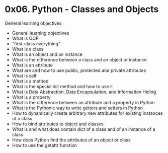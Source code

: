 <h1>0x06. Python - Classes and Objects</h1>
<p>General learning objectives</p>
<ul>
  <li>General learning objectives</li>
  <li>What is OOP</li>
  <li>“first-class everything”</li>
  <li>What is a class</li>
  <li>What is an object and an instance</li>
  <li>What is the difference between a class and an object or instance</li>
  <li>What is an attribute</li>
  <li>What are and how to use public, protected and private attributes</li>
  <li>What is self</li>
  <li>What is a method</li>
  <li>What is the special init method and how to use it</li>
  <li>What is Data Abstraction, Data Encapsulation, and Information Hiding</li>
  <li>What is a property</li>
  <li>What is the difference between an attribute and a property in Python</li>
  <li>What is the Pythonic way to write getters and setters in Python</li>
  <li>How to dynamically create arbitrary new attributes for existing instances of a class</li>
  <li>How to bind attributes to object and classes</li>
  <li>What is and what does contain dict of a class and of an instance of a class</li>
  <li>How does Python find the attributes of an object or class</li>
  <li>How to use the getattr function</li>
</ul>
